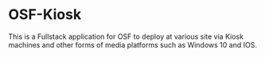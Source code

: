 # OSF-Kiosk

This is a Fullstack application for OSF to deploy at various site via Kiosk machines and other forms of media platforms such as Windows 10 and IOS.
